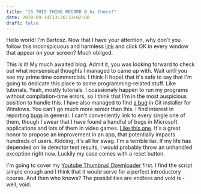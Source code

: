 ```yaml
---
title: "IS THIS THING RECORD O hi there!"
date: 2018-09-14T13:26:33+02:00
draft: false
---
```

Hello world! I'm Bartosz. Now that I have your attention, why don't you follow this inconspicuous and harmless [link](https://gimmecash.com/) and click OK in every window that appear on your screen? Much obliged.

This is it! My much awaited blog. Admit it, you was looking forward to check out what nonsensical thoughts I managed to came up with. Wait until you see my prime time commercials. I think (I hope) that it's safe to say that I'm going to dedicate this place to some programming-related stuff. Like tutorials. Yeah, mostly tutorials. I ocassionaly happen to run my programs without compilation-time errors, so I think that I'm in the most auspicious position to handle this. I have also managed to find [a bug](https://github.com/git-for-windows/build-extra/pull/187) in Git installer for Windows. You can't go much more senior than this. I find interest in reporting [bugs](/bugs/) in general. I can't conveniently link to every single one of them, though I swear that I have found a handful of bugs in Microsoft applications and lots of them in video games. [Like this one](https://steamcommunity.com/app/530390/discussions/0/1483235412209625192/). It's a great honor to propose an improvement in an app, that potentially impacts hundreds of users. Kidding, it's all for swag. I'm a terrible liar. If my life has depended on lie detector test results, I would probably throw an unhandled exception right now. Luckily my case comes with a reset button.

I'm going to cover my [Youtube Thumbnail Downloader](https://github.com/izdwuut/utumler) first. I find the script simple enough and I think that it would serve for a perfect introductory course. And then who knows? The possibilities are endless and void is - well, void.
